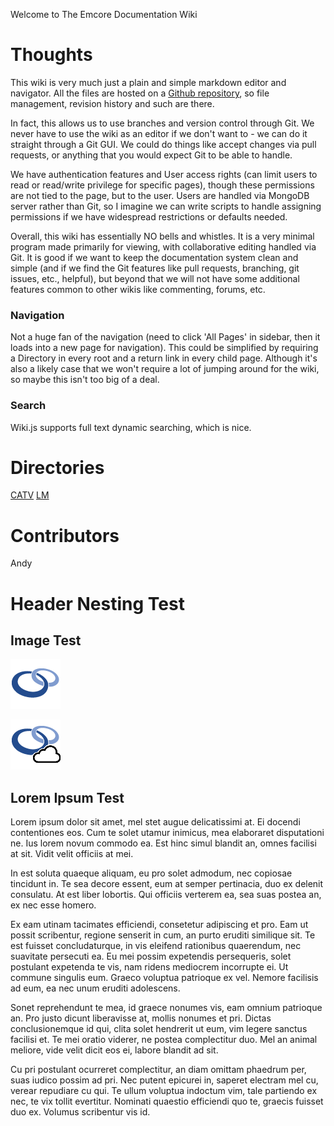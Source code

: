 <!-- TITLE: Home -->
<!-- SUBTITLE: This Page Will List Out Some of the Directories -->

Welcome to The Emcore Documentation Wiki

# Thoughts
This wiki is very much just a plain and simple markdown editor and navigator. All the files are hosted on a [Github repository](https://github.com/liuandrew/emcorewiki), so file management, revision history and such are there. 

In fact, this allows us to use branches and version control through Git. We never have to use the wiki as an editor if we don't want to - we can do it straight through a Git GUI. We could do things like accept changes via pull requests, or anything that you would expect Git to be able to handle.

We have authentication features and User access rights (can limit users to read or read/write privilege for specific pages), though these permissions are not tied to the page, but to the user. Users are handled via MongoDB server rather than Git, so I imagine we can write scripts to handle assigning permissions if we have widespread restrictions or defaults needed.

Overall, this wiki has essentially NO bells and whistles. It is a very minimal program made primarily for viewing, with collaborative editing handled via Git. It is good if we want to keep the documentation system clean and simple (and if we find the Git features like pull requests, branching, git issues, etc., helpful), but beyond that we will not have some additional features common to other wikis like commenting, forums, etc.

### Navigation

Not a huge fan of the navigation (need to click 'All Pages' in sidebar, then it loads into a new page for navigation). This could be simplified by requiring a Directory in every root and a return link in every child page. Although it's also a likely case that we won't require a lot of jumping around for the wiki, so maybe this isn't too big of a deal.

### Search

Wiki.js supports full text dynamic searching, which is nice.
# Directories
[CATV](/catv)
[LM](/lm)

# Contributors
Andy

# Header Nesting Test
## Image Test
![Epm 80 X 80](/uploads/epm-80-x-80.png "Epm 80 X 80")

![Manual github image](/home/epm_cloud_80x80.png "cloud image")

## Lorem Ipsum Test

Lorem ipsum dolor sit amet, mel stet augue delicatissimi at. Ei docendi contentiones eos. Cum te solet utamur inimicus, mea elaboraret disputationi ne. Ius lorem novum commodo ea. Est hinc simul blandit an, omnes facilisi at sit. Vidit velit officiis at mei.

In est soluta quaeque aliquam, eu pro solet admodum, nec copiosae tincidunt in. Te sea decore essent, eum at semper pertinacia, duo ex delenit consulatu. At est liber lobortis. Qui officiis verterem ea, sea suas postea an, ex nec esse homero.

Ex eam utinam tacimates efficiendi, consetetur adipiscing et pro. Eam ut possit scribentur, regione senserit in cum, an purto eruditi similique sit. Te est fuisset concludaturque, in vis eleifend rationibus quaerendum, nec suavitate persecuti ea. Eu mei possim expetendis persequeris, solet postulant expetenda te vis, nam ridens mediocrem incorrupte ei. Ut commune singulis eum. Graeco voluptua patrioque ex vel. Nemore facilisis ad eum, ea nec unum eruditi adolescens.

Sonet reprehendunt te mea, id graece nonumes vis, eam omnium patrioque an. Pro justo dicunt liberavisse at, mollis nonumes et pri. Dictas conclusionemque id qui, clita solet hendrerit ut eum, vim legere sanctus facilisi et. Te mei oratio viderer, ne postea complectitur duo. Mel an animal meliore, vide velit dicit eos ei, labore blandit ad sit.

Cu pri postulant ocurreret complectitur, an diam omittam phaedrum per, suas iudico possim ad pri. Nec putent epicurei in, saperet electram mel cu, verear repudiare cu qui. Te ullum voluptua indoctum vim, tale partiendo ex nec, te vix tollit evertitur. Nominati quaestio efficiendi quo te, graecis fuisset duo ex. Volumus scribentur vis id.